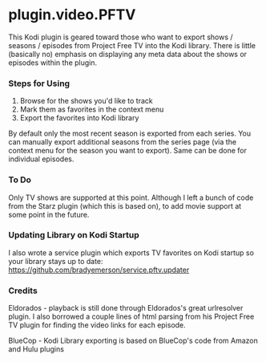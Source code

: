 # plugin.video.PFTV
This Kodi plugin is geared toward those who want to export shows / seasons / episodes from Project Free TV into the Kodi library. There is little (basically no) emphasis on displaying any meta data about the shows or episodes within the plugin.

### Steps for Using
1. Browse for the shows you'd like to track
2. Mark them as favorites in the context menu
3. Export the favorites into Kodi library

By default only the most recent season is exported from each series. You can manually export additional seasons from the series page (via the context menu for the season you want to export). Same can be done for individual episodes.

### To Do
Only TV shows are supported at this point. Although I left a bunch of code from the Starz plugin (which this is based on), to add movie support at some point in the future.

### Updating Library on Kodi Startup
I also wrote a service plugin which exports TV favorites on Kodi startup so your library stays up to date:
https://github.com/bradyemerson/service.pftv.updater

### Credits
Eldorados - playback is still done through Eldorados's great urlresolver plugin. I also borrowed a couple lines of html parsing from his Project Free TV plugin for finding the video links for each episode.

BlueCop - Kodi Library exporting is based on BlueCop's code from Amazon and Hulu plugins
